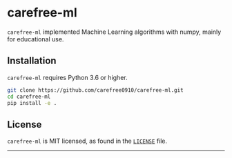 # carefree-ml

`carefree-ml` implemented Machine Learning algorithms with numpy, mainly for educational use.


## Installation

`carefree-ml` requires Python 3.6 or higher.

```bash
git clone https://github.com/carefree0910/carefree-ml.git
cd carefree-ml
pip install -e .
```


## License

`carefree-ml` is MIT licensed, as found in the [`LICENSE`](about/license.md) file.

---
